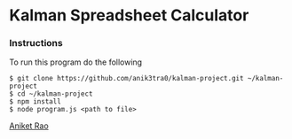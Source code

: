 # Kalman Spreadsheet Calculator

### Instructions

To run this program do the following

```
$ git clone https://github.com/anik3tra0/kalman-project.git ~/kalman-project
$ cd ~/kalman-project
$ npm install
$ node program.js <path to file>
```

[Aniket Rao](https:twitter.com/aniket_rao)
